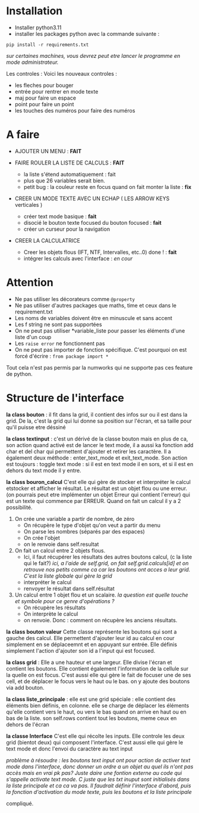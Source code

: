 # Installation

- Installer python3.11
- installer les packages python avec la commande suivante : 

```
pip install -r requirements.txt
```
*sur certaines machines, vous devrez peut etre lancer le programme en mode administrateur.*

Les controles : 
Voici les nouveaux controles : 

- les fleches pour bouger 
- entrée pour rentrer en mode texte
- maj pour faire un espace 
- point pour faire un point
- les touches des numéros pour faire des numéros

# A faire 

- AJOUTER UN MENU : **FAIT** 

- FAIRE ROULER LA LISTE DE CALCULS  : **FAIT**
    - la liste s'étend automatiquement : fait
    - plus que 26 variables serait bien. 
    - petit bug : la couleur reste en focus quand on fait monter la liste : **fix**
- CREER UN MODE TEXTE AVEC UN ECHAP ( LES ARROW KEYS verticales ) 
    - créer text mode basique : **fait**
    - disocié le bouton texte focused du bouton focused : **fait**
    - créer un curseur pour la navigation

- CREER LA CALCULATRICE
    - Creer les objets flous (IFT, NTF, Intervalles, etc..0) done !  : **fait**
    - intégrer les calculs avec l'interface : *en cour*
    

# Attention

- Ne pas utiliser les décorateurs comme ```@property```
- Ne pas utiliser d'autres packages que maths, time et ceux dans le requirement.txt
- Les noms de variables doivent être en minuscule et sans accent
- Les f string ne sont pas supportées
- On ne peut pas utiliser *variable_liste pour passer les éléments d'une liste d'un coup
- Les ```raise error``` ne fonctionnent pas
- On ne peut pas importer de fonction spécifique. C'est pourquoi on est forcé d'écrire : ```from package import *```


Tout cela n'est pas permis par la numworks qui ne supporte pas ces feature de python. 

# Structure de l'interface 
**la class bouton** : il fit dans la grid, il contient des infos sur ou il est dans la grid. De la, c'est la grid qui lui donne sa position sur l'écran, et sa taille pour qu'il puisse etre déssiné


**la class textinput** : c'est un dérivé de la classe bouton mais en plus de  ca, son action quand activé est de lancer le text mode, il a aussi ka fonction add char et del char qui permettent d'ajouter et retirer les caractère. Il a également deux méthode : enter_text_mode et exit_text_mode. Son action est toujours : toggle text mode : si il est en text mode il en sors, et si il est en dehors du text mode il y entre. 

**la class bouron_calcul** C'est elle qui gère de stocker et interpréter le calcul etstocker et afficher le résultat. Le résultat est un objet flou ou une erreur. (on pourrais peut etre implémenter un objet Erreur qui contient l'erreur) qui est un texte qui commence par ERREUR. Quand on fait un calcul il y a 2 possibilité. 
1. On crée une variable a partir de nombre, de zéro
    - On récupère le type d'objet qu'on veut a partir du menu
    - On parse les nombres (séparés par des espaces)
    - On crée l'objet 
    - on le renvoie dans self.resultat
2. On fait un calcul entre 2 objets flous. 
    - Ici, il faut récupérer les résultats des autres boutons calcul, (c la liste qui le fait?)  *ici, a l'aide de self.grid, on fait self.grid.calculs[id] et on retrouve nos petits comme ca car les boutons ont acces a leur grid. C'est la liste globale qui gère la grid*
    - interpréter le calcul
    - renvoyer le résultat dans self.résultat 
3. Un calcul entre 1 objet flou et un scalaire. *la question est quelle touche et symbole pour ce genre d'opérations ?*
    - On récupère les résultats
    - On interprète le calcul
    - on renvoie. 
Donc : comment on récupère les anciens résultats. 

**la class bouton valeur** Cette classe représente les boutons qui sont a gauche des calcul. Elle permettent d'ajouter leur id au calcul en cour simplement en se déplaceemnt et en appuyant sur entrée. Elle définis simplement l'action d'ajouter son id a l'input qui est focused.

**la class grid** : Elle a une hauteur et une largeur. Elle divise l'écran et contient les boutons. Elle contient également l'information de la cellule sur la quelle on est focus. C'est aussi elle qui gère le fait de focuser une de ses cell, et de déplacer le focus vers le haut ou le bas. on y ajoute des boutons via add bouton. 

**la class liste_principale** : elle est une grid spéciale : elle contient des éléments bien définis, en colonne. elle se charge de déplacer les éléments qu'elle contient vers le haut, ou vers le bas quand on arrive en haut ou en bas de la liste. son self.rows contient tout les boutons, meme ceux en dehors de l'écran


**la classe Interface**
C'est elle qui récolte les inputs. Elle controle les deux grid (bientot deux) qui composent l'interface. C'est aussi elle qui gère le text mode et donc l'envoi du caractère au text input


*problème à résoudre : les boutons text input ont pour action de activer text mode dans l'interface, donc donner un ordre a un objet au quel ils n'ont pas accès mais en vrai pk pas? Juste daire une fontion externe au code qui s'appelle activate text mode. C juste que les txt inuput sont initialisés dans la liste principale et ca ca va pas. Il faudrait définir l'interface d'abord, puis la fonction d'activation du mode texte, puis les boutons et la liste principale*

compliqué.